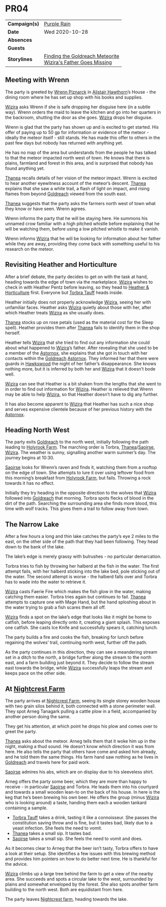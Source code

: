 # PR04

|||
| --- | --- |
| **Campaign(s)** | [Purple Rain](../campaigns/purple-rain.md) | session.2
| **Date** | Wed 2020-10-28 |
| **Absences** | |
| **Guests** | |
| **Storylines** | [Finding the Goldreach Meteorite](../storylines/finding-the-goldreach-meteorite.md)<br />[Wizira's Father Goes Missing](../storylines/wiziras-father-goes-missing.md) |

## Meeting with Wrenn

The party is greeted by [Wrenn Piznarck](../characters/wrenn-piznarck.md) in [Alistair Hawthorn](../characters/alistair-hawthorn.md)’s House - the dining room where he has set up shop with his books and supplies.

[Wizira](../characters/wizira.md) asks Wrenn if she is safe dropping her disguise here (in a subtle way). Wrenn orders the maid to leave the kitchen and go into her quarters in the backroom, shutting the door as she goes. [Wizira](../characters/wizira.md) drops her disguise.

Wrenn is glad that the party has shown up and is excited to get started. His offer of paying up to 50 gp for information or evidence of the meteor - ideally the meteor itself - still stands. He has made this offer to others in the past few days but nobody has returned with anything yet.

He has no map of the area but understands from the people he has talked to that the meteor impacted north west of town. He knows that there is plains, farmland and forest in this area, and is surprised that nobody has found anything yet.

[Thanea](../../../astarus/people/thanea.md) recalls details of her vision of the meteor impact. Wrenn is excited to hear another eyewitness account of the meteor’s descent. [Thanea](../../../astarus/people/thanea.md) explains that she saw a white trail, a flash of light on impact, and rising flames from beyond [Goldreach](../civilisations/kingdom-of-astor/SETTLEMENTS/GOLDREACH/README.md) viewed from the south east.

[Thanea](../../../astarus/people/thanea.md) suggests that the party asks the farmers north west of town what they know or have seen. Wrenn agrees.

Wrenn informs the party that he will be staying here. He summons his unnamed crow familiar with a high pitched whistle before explaining that he will be watching them, before using a low pitched whistle to make it vanish.

Wrenn informs [Wizira](../characters/wizira.md) that he will be looking for information about her father while they are away, providing they come back with something useful to his research on the meteor.

## Revisiting Heather and Horticulture

After a brief debate, the party decides to get on with the task at hand, heading towards the edge of town via the marketplace. [Wizira](../characters/wizira.md) wishes to check in with Heather Pentz before leaving, so they head to [Heather & Horticulture](../civilisations/kingdom-of-astor/SETTLEMENTS/GOLDREACH/heather-and-horticulture.md) first. Everyone but [Torbra Tauff](../characters/torbra-tauff.md) heads inside.

Heather initially does not properly acknowledge [Wizira](../characters/wizira.md), seeing her with unfamiliar faces. Heather asks [Wizira](../characters/wizira.md) quietly about those with her, after which Heather treats [Wizira](../characters/wizira.md) as she usually does.

[Thanea](../../../astarus/people/thanea.md) stocks up on rose petals (used as the material cost for the Sleep spell). Heather provides them after [Thanea](../../../astarus/people/thanea.md) fails to identify them in the shop herself.

Heather tells [Wizira](../characters/wizira.md) that she tried to find out any information she could about what happened to [Wizira](../characters/wizira.md)’s father. After revealing that she used to be a member of the [Astornox](../organisations/astornox/astornox.md), she explains that she got in touch with her contacts within the [Goldreach](../civilisations/kingdom-of-astor/SETTLEMENTS/GOLDREACH/README.md) [Astornox](../organisations/astornox/astornox.md). They informed her that there were guards in [Hawkswood](../places/forests/hawkswood.md) the night of her father’s disappearance. She knows nothing more, but it is inferred by both her and [Wizira](../characters/wizira.md) that it doesn’t bode well.

[Wizira](../characters/wizira.md) can see that Heather is a bit shaken from the lengths that she went to in order to find out information for [Wizira](../characters/wizira.md). Heather is relieved that Wrenn may be able to help [Wizira](../characters/wizira.md), so that Heather doesn’t have to dig any further.

It has also become apparent to [Wizira](../characters/wizira.md) that Heather has such a nice shop and serves expensive clientele because of her previous history with the [Astornox](../organisations/astornox/astornox.md).

## Heading North West

The party exits [Goldreach](../civilisations/kingdom-of-astor/SETTLEMENTS/GOLDREACH/README.md) to the north west, initially following the path leading to [Holyrook Farm](../civilisations/kingdom-of-astor/SETTLEMENTS/GOLDREACH/holyrook-farm.md). The marching order is Torbra, [Thanea](../../../astarus/people/thanea.md)/[Saoirse](../../../astarus/people/saoirse.md), [Wizira](../characters/wizira.md). The weather is sunny, signalling another warm summer’s day. The journey begins at 10:30.

[Saoirse](../../../astarus/people/saoirse.md) looks for Wrenn’s raven and finds it, watching them from a rooftop on the edge of town. She attempts to lure it over using leftover food from this morning’s breakfast from [Holyrook Farm](../civilisations/kingdom-of-astor/SETTLEMENTS/GOLDREACH/holyrook-farm.md), but fails. Throwing a rock towards it has no effect.

Initially they try heading in the opposite direction to the wolves that [Wizira](../characters/wizira.md) followed into [Goldreach](../civilisations/kingdom-of-astor/SETTLEMENTS/GOLDREACH/README.md) that morning. Torbra spots flecks of blood in the dirt of the path. Searching the surrounding area she finds more blood, this time with wolf tracks. This gives them a trail to follow away from town.

## The Narrow Lake

After a few hours a long and thin lake catches the party’s eye 2 miles to the east, on the other side of the path that they had been following. They head down to the bank of the lake.

The lake’s edge is merely grassy with bulrushes - no particular demarcation.

Torbra tries to fish by throwing her halberd at the fish in the water. The first attempt fails, with her halberd sticking into the lake bed, pole sticking out of the water. The second attempt is worse - the halberd falls over and Torbra has to wade into the water to retrieve it.

[Wizira](../characters/wizira.md) casts Faerie Fire which makes the fish glow in the water, making catching them easier. Torbra tries again but continues to fail. [Thanea](../../../astarus/people/thanea.md) attempts to capture one with Mage Hand, but the hand sploshing about in the water trying to grab a fish scares them all off.

[Wizira](../characters/wizira.md) finds a spot on the lake’s edge that looks like it might be home to catfish, before leaping directly onto it, creating a giant splash. This exposes one catfish. She casts Ice Knife and successfully spears it, catching lunch.

The party builds a fire and cooks the fish, breaking for lunch before regaining the wolves’ trail, continuing north west, further off the path.

As the party continues in this direction, they can see a meandering stream set in a ditch to the north, a bridge further along the stream to the north east, and a farm building just beyond it. They decide to follow the stream east towards the bridge, while [Wizira](../characters/wizira.md) successfully leaps the stream and keeps pace on the other side.

## At [Nightcrest Farm](../civilisations/kingdom-of-astor/SETTLEMENTS/GOLDREACH/nightcrest-farm.md)

The party arrives at [Nightcrest Farm](../civilisations/kingdom-of-astor/SETTLEMENTS/GOLDREACH/nightcrest-farm.md), seeing its single storey wooden house with two grain silos behind it, both connected with a stone perimeter wall. They spot Arneg Tanagark pulling a cattle plow in a field, accompanied by another person doing the same.

They get his attention, at which point he drops his plow and comes over to greet the party.

[Thanea](../../../astarus/people/thanea.md) asks about the meteor. Arneg tells them that it woke him up in the night, making a thud sound. He doesn’t know which direction it was from here. He also tells the party that others have come and asked him already, and he told them the same things. His farm hand saw nothing as he lives in [Goldreach](../civilisations/kingdom-of-astor/SETTLEMENTS/GOLDREACH/README.md) and travels here for paid work.

[Saoirse](../../../astarus/people/saoirse.md) admires his abs, which are on display due to his sleeveless shirt.

Arneg offers the party some beer, which they are more than happy to receive - in particular [Saoirse](../../../astarus/people/saoirse.md) and Torbra. He leads them into his courtyard and towards a small wooden lean-to on the back of his house. In here is the keg that he’s been brewing his own beer. He offers the group (minus [Wizira](../characters/wizira.md) who is looking around) a taste, handing them each a wooden tankard containing a sample. 

- [Torbra Tauff](../characters/torbra-tauff.md) takes a drink, tasting it like a connoisseur. She passes the constitution saving throw and is fine, but it tastes bad, likely due to a yeast infection. She feels the need to vomit.
- [Thanea](../../../astarus/people/thanea.md) takes a small sip. It tastes bad.
- [Saoirse](../../../astarus/people/saoirse.md) takes a small sip. She feels the need to vomit and does.

As it becomes clear to Arneg that the beer isn’t tasty, Torbra offers to have a look at their setup. She identifies a few issues with this brewing method and provides him pointers on how to do better next time. He is thankful for the advice.

[Wizira](../characters/wizira.md) climbs up a large tree behind the farm to get a view of the nearby area. She succeeds and spots a circular lake to the west, surrounded by plains and somewhat enveloped by the forest. She also spots another farm building to the north west. Both are equidistant from here.

The party leaves [Nightcrest farm](../civilisations/kingdom-of-astor/SETTLEMENTS/GOLDREACH/nightcrest-farm.md), heading towards the lake.
